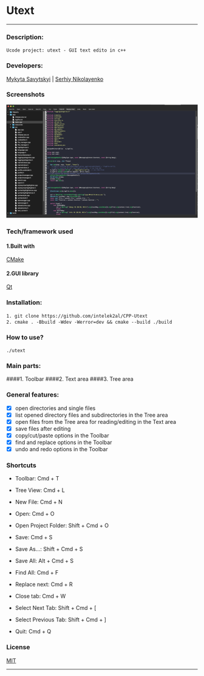 # Utext
___

 ### Description:
    Ucode project: utext - GUI text edito in c++ 
 ### Developers:
 [Mykyta Savytskyi](https://github.com/intelek2al) | 
 [Serhiy Nikolayenko](https://github.com/N-911)
 

### Screenshots 
 ![utext main](/app/resources/main_utext.png)

### Tech/framework used

#### 1.Built with

 [CMake](https://cmake.org)

#### 2.GUI library

 [Qt](https://www.qt.io)

   
 ### Installation:
    1. git clone https://github.com/intelek2al/CPP-Utext
    2. cmake . -Bbuild -Wdev -Werror=dev && cmake --build ./build
 
 ### How to use?
    ./utext

### Main parts:
 ####1. Toolbar
 ####2. Text area
 ####3. Tree area

### General features:
   - [x] open directories and single files
   - [x] list opened directory files and subdirectories in the Tree area
   - [x] open files from the Tree area for reading/editing in the Text area
   - [x] save files after editing
   - [x] copy/cut/paste options in the Toolbar
   - [x] find and replace options in the Toolbar
   - [x] undo and redo options in the Toolbar

### Shortcuts
* Toolbar:      Cmd + T
* Tree View:    Cmd + L
* New File:     Cmd + N
* Open:         Cmd + O
* Open Project Folder: Shift + Cmd + O
* Save:         Cmd + S
* Save As...:   Shift + Cmd + S
* Save All:     Alt + Cmd + S

* Find All:     Cmd + F
* Replace next: Cmd + R
* Close tab:    Cmd + W
* Select Next Tab: Shift + Cmd + [
* Select Previous Tab: Shift + Cmd + ]

* Quit:         Cmd + Q

### License
[MIT](https://choosealicense.com/licenses/mit/)

---

